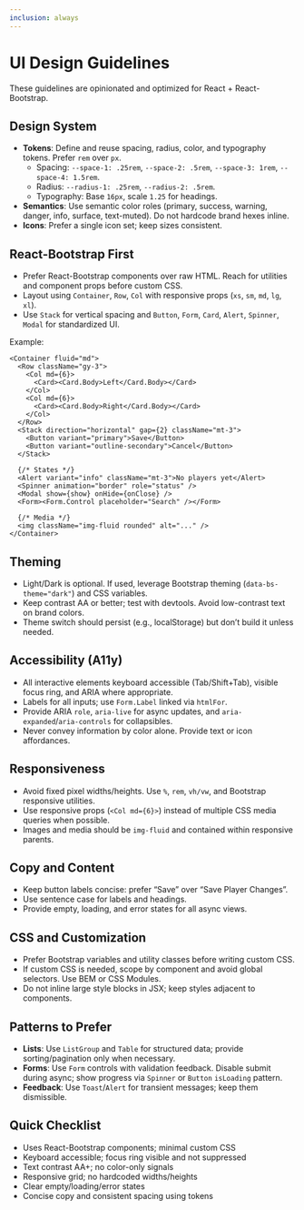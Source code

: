 ```yaml
---
inclusion: always
---
```


# UI Design Guidelines

These guidelines are opinionated and optimized for React + React-Bootstrap.

## Design System

- **Tokens**: Define and reuse spacing, radius, color, and typography tokens. Prefer `rem` over `px`.
  - Spacing: `--space-1: .25rem`, `--space-2: .5rem`, `--space-3: 1rem`, `--space-4: 1.5rem`.
  - Radius: `--radius-1: .25rem`, `--radius-2: .5rem`.
  - Typography: Base `16px`, scale `1.25` for headings.
- **Semantics**: Use semantic color roles (primary, success, warning, danger, info, surface, text-muted). Do not hardcode brand hexes inline.
- **Icons**: Prefer a single icon set; keep sizes consistent.

## React-Bootstrap First

- Prefer React-Bootstrap components over raw HTML. Reach for utilities and component props before custom CSS.
- Layout using `Container`, `Row`, `Col` with responsive props (`xs`, `sm`, `md`, `lg`, `xl`).
- Use `Stack` for vertical spacing and `Button`, `Form`, `Card`, `Alert`, `Spinner`, `Modal` for standardized UI.

Example:

```tsx
<Container fluid="md">
  <Row className="gy-3">
    <Col md={6}>
      <Card><Card.Body>Left</Card.Body></Card>
    </Col>
    <Col md={6}>
      <Card><Card.Body>Right</Card.Body></Card>
    </Col>
  </Row>
  <Stack direction="horizontal" gap={2} className="mt-3">
    <Button variant="primary">Save</Button>
    <Button variant="outline-secondary">Cancel</Button>
  </Stack>
  
  {/* States */}
  <Alert variant="info" className="mt-3">No players yet</Alert>
  <Spinner animation="border" role="status" />
  <Modal show={show} onHide={onClose} />
  <Form><Form.Control placeholder="Search" /></Form>
  
  {/* Media */}
  <img className="img-fluid rounded" alt="..." />
</Container>
```

## Theming

- Light/Dark is optional. If used, leverage Bootstrap theming (`data-bs-theme="dark"`) and CSS variables.
- Keep contrast AA or better; test with devtools. Avoid low-contrast text on brand colors.
- Theme switch should persist (e.g., localStorage) but don’t build it unless needed.

## Accessibility (A11y)

- All interactive elements keyboard accessible (Tab/Shift+Tab), visible focus ring, and ARIA where appropriate.
- Labels for all inputs; use `Form.Label` linked via `htmlFor`.
- Provide ARIA `role`, `aria-live` for async updates, and `aria-expanded`/`aria-controls` for collapsibles.
- Never convey information by color alone. Provide text or icon affordances.

## Responsiveness

- Avoid fixed pixel widths/heights. Use `%`, `rem`, `vh/vw`, and Bootstrap responsive utilities.
- Use responsive props (`<Col md={6}>`) instead of multiple CSS media queries when possible.
- Images and media should be `img-fluid` and contained within responsive parents.

## Copy and Content

- Keep button labels concise: prefer “Save” over “Save Player Changes”.
- Use sentence case for labels and headings.
- Provide empty, loading, and error states for all async views.

## CSS and Customization

- Prefer Bootstrap variables and utility classes before writing custom CSS.
- If custom CSS is needed, scope by component and avoid global selectors. Use BEM or CSS Modules.
- Do not inline large style blocks in JSX; keep styles adjacent to components.

## Patterns to Prefer

- **Lists**: Use `ListGroup` and `Table` for structured data; provide sorting/pagination only when necessary.
- **Forms**: Use `Form` controls with validation feedback. Disable submit during async; show progress via `Spinner` or `Button` `isLoading` pattern.
- **Feedback**: Use `Toast`/`Alert` for transient messages; keep them dismissible.

## Quick Checklist

- Uses React-Bootstrap components; minimal custom CSS
- Keyboard accessible; focus ring visible and not suppressed
- Text contrast AA+; no color-only signals
- Responsive grid; no hardcoded widths/heights
- Clear empty/loading/error states
- Concise copy and consistent spacing using tokens